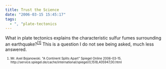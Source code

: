 ```yaml
---
title: Trust the Science
date: "2006-03-15 15:45:17"
tags:
  - ", "plate-tectonics
---
```


<p>What in plate tectonics explains the characteristic sulfur fumes surrounding an earthquake?<sup><a href="http://service.spiegel.de/cache/international/spiegel/0,1518,405947,00.html" title="A Continent Splits Apart">[1]</a></sup> This is a question I do not see being asked, much less answered.</p>  <font size="-2"><ol><font size="-2"><li><font size="-2">Mr. Axel Bojanowski.  "A Continent Splits Apart" Spiegel Online 2006-03-15. http://service.spiegel.de/cache/international/spiegel/0,1518,405947,00.html</font></li></font></ol></font>

